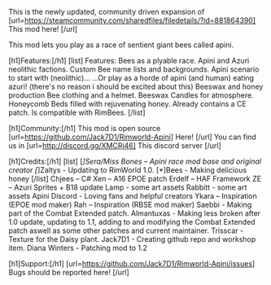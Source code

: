 This is the newly updated, community driven expansion of [url=https://steamcommunity.com/sharedfiles/filedetails/?id=881864390] This mod here! [/url]

This mod lets you play as a race of sentient giant bees called apini.

[h1]Features:[/h1]
[list]
Features:
Bees as a plyable race.
Apini and Azuri neolithic factions.
Custom Bee name lists and backgrounds.
Apini scenario to start with (neolithic)...
...Or play as a horde of apini (and human) eating azuri! (there's no reason i should be excited about this)
Beeswax and honey production
Bee clothing and a helmet.
Beeswax Candles for atmosphere.
Honeycomb Beds filled with rejuvenating honey.
Already contains a CE patch.
Is compatible with RimBees.
[/list]

[h1]Community:[/h1]
This mod is open source [url=https://github.com/Jack7D1/Rimworld-Apini] Here! [/url]
You can find us in [url=http://discord.gg/XMCRj46] This discord server [/url]

[h1]Credits:[/h1]
[list]
[*]Sera/Miss Bones – Apini race mod base and original creator
[*]Zaltys - Updating to RimWorld 1.0.
[*]Bees - Making delicious honey
[/list]
Chjees – C#
Xen – A16 EPOE patch
Erdelf – HAF Framework
ZE – Azuri Sprites + B18 update
Lamp - some art assets
Rabbitt - some art assets
Apini Discord - Loving fans and helpful creators
Ykara – Inspiration (EPOE mod maker)
Rah – Inspiration (RBSE mod maker)
Saebbi - Making part of the Combat Extended patch.
Almantuxas - Making less broken after 1.0 update, updating to 1.1, adding to and modifying the Combat Extended patch aswell as some other patches and current maintainer.
Trisscar - Texture for the Daisy plant.
Jack7D1 - Creating github repo and workshop item.
Diana Winters - Patching mod to 1.2

[h1]Support:[/h1]
[url=https://github.com/Jack7D1/Rimworld-Apini/issues] Bugs should be reported here! [/url]
